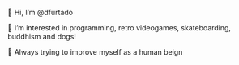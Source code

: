 👋 Hi, I’m @dfurtado

👀 I’m interested in programming, retro videogames, skateboarding, buddhism and dogs!

🌱 Always trying to improve myself as a human beign

<!---
dfurtado/dfurtado is a ✨ special ✨ repository because its `README.md` (this file) appears on your GitHub profile.
You can click the Preview link to take a look at your changes.
--->

